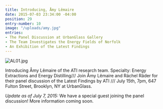 ```yaml
---
title: Introducing, Åmy Lêmaire
date: 2015-07-03 23:34:00 -04:00
position: 29
entry-number: 10
image: "/uploads/amy.jpg"
entries:
- The Panel Discussion at UrbanGlass Gallery
- The Team Investigates the Energy Fields of Norfolk
- An Exhibition of the Latest Findings
---
```


![AL01.jpg](/uploads/AL01.jpg)

Introducing Åmy Lêmaire of the ATI research team. Specialty: Energy Extractions and Energy Distilling/// Join Åmy Lêmaire and Ráchel Räder for their panel discussion of the Latest Findings by ATI /// July 15th, 7pm, 647 Fulton Street, Brooklyn, NY at UrbanGlass.

*Update as of July 7, 2015:* We have a special guest joining the panel discussion! More information coming soon.